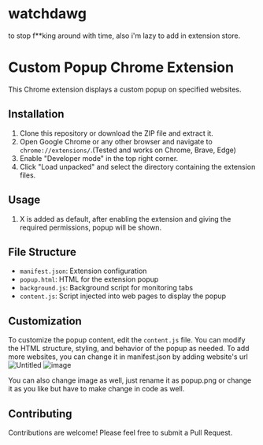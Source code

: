 # watchdawg
to stop f**king around with time, also i'm lazy to add in extension store.
# Custom Popup Chrome Extension

This Chrome extension displays a custom popup on specified websites.

## Installation

1. Clone this repository or download the ZIP file and extract it.
2. Open Google Chrome or any other browser and navigate to `chrome://extensions/`.(Tested and works on Chrome, Brave, Edge)
3. Enable "Developer mode" in the top right corner.
4. Click "Load unpacked" and select the directory containing the extension files.

## Usage

1. X is added as default, after enabling the extension and giving the required permissions, popup will be shown.

## File Structure

- `manifest.json`: Extension configuration
- `popup.html`: HTML for the extension popup
- `background.js`: Background script for monitoring tabs
- `content.js`: Script injected into web pages to display the popup

## Customization

To customize the popup content, edit the `content.js` file. You can modify the HTML structure, styling, and behavior of the popup as needed.
To add more websites, you can change it in manifest.json by adding website's url![Untitled](https://github.com/blitzboah/website-popup/assets/146631108/59b92149-c734-4eea-8e3e-5a9b9e3986be)
![image](https://github.com/blitzboah/website-popup/assets/146631108/5a6474ef-d80d-4cf8-b10b-5a1b600be189)

You can also change image as well, just rename it as popup.png or change it as you like but have to make change in code as well.
 

## Contributing

Contributions are welcome! Please feel free to submit a Pull Request.

